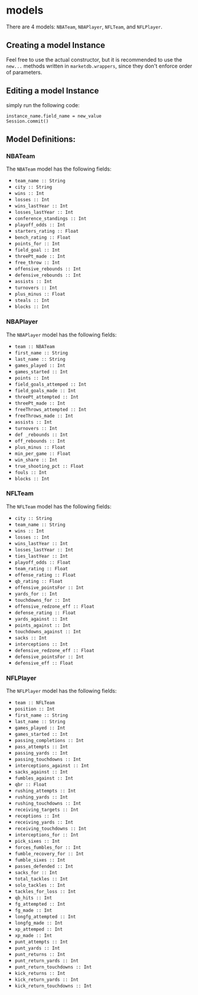 # models

There are 4 models: `NBATeam`, `NBAPlayer`, `NFLTeam`, and `NFLPlayer`.

## Creating a model Instance

Feel free to use the actual constructor, but it is recommended to use the `new...` methods written in `marketdb.wrappers`, since they don't enforce order of parameters.

## Editing a model Instance

simply run the following code:
```
instance_name.field_name = new_value
Session.commit()
```

## Model Definitions:

### NBATeam

The `NBATeam` model has the following fields:
- `team_name :: String`
- `city :: String`
- `wins :: Int`
- `losses :: Int`
- `wins_lastYear :: Int`
- `losses_lastYear :: Int`
- `conference_standings :: Int`
- `playoff_odds :: Int`
- `starters_rating :: Float`
- `bench_rating :: Float`
- `points_for :: Int`
- `field_goal :: Int`
- `threePt_made :: Int`
- `free_throw :: Int`
- `offensive_rebounds :: Int`
- `defensive_rebounds :: Int`
- `assists :: Int`
- `turnovers :: Int`
- `plus_minus :: Float`
- `steals :: Int`
- `blocks :: Int`

### NBAPlayer

The `NBAPlayer` model has the following fields:
- `team :: NBATeam`
- `first_name :: String`
- `last_name :: String`
- `games_played :: Int`
- `games_started :: Int`
- `points :: Int`
- `field_goals_attemped :: Int`
- `field_goals_made :: Int`
- `threePt_attempted :: Int`
- `threePt_made :: Int`
- `freeThrows_attempted :: Int`
- `freeThrows_made :: Int`
- `assists :: Int`
- `turnovers :: Int`
- `def _rebounds :: Int`
- `off_rebounds :: Int`
- `plus_minus :: Float`
- `min_per_game :: Float`
- `win_share :: Int`
- `true_shooting_pct :: Float`
- `fouls :: Int`
- `blocks :: Int`

### NFLTeam

The `NFLTeam` model has the following fields:
- `city :: String`
- `team_name :: String`
- `wins :: Int`
- `losses :: Int`
- `wins_lastYear :: Int`
- `losses_lastYear :: Int`
- `ties_lastYear :: Int`
- `playoff_odds :: Float`
- `team_rating :: Float`
- `offense_rating :: Float`
- `qb_rating :: Float`
- `offensive_pointsFor :: Int`
- `yards_for :: Int`
- `touchdowns_for :: Int`
- `offensive_redzone_eff :: Float`
- `defense_rating :: Float`
- `yards_against :: Int`
- `points_against :: Int`
- `touchdowns_against :: Int`
- `sacks :: Int`
- `interceptions :: Int`
- `defensive_redzone_eff :: Float`
- `defensive_pointsFor :: Int`
- `defensive_eff :: Float`

### NFLPlayer

The `NFLPlayer` model has the following fields:
- `team :: NFLTeam`
- `position :: Int`
- `first_name :: String`
- `last_name :: String`
- `games_played :: Int`
- `games_started :: Int`
- `passing_completions :: Int`
- `pass_attempts :: Int`
- `passing_yards :: Int`
- `passing_touchdowns :: Int`
- `interceptions_against :: Int`
- `sacks_against :: Int`
- `fumbles_against :: Int`
- `qbr :: Float`
- `rushing_attempts :: Int`
- `rushing_yards :: Int`
- `rushing_touchdowns :: Int`
- `receiving_targets :: Int`
- `receptions :: Int`
- `receiving_yards :: Int`
- `receiving_touchdowns :: Int`
- `interceptions_for :: Int`
- `pick_sixes :: Int`
- `forces_fumbles_for :: Int`
- `fumble_recovery_for :: Int`
- `fumble_sixes :: Int`
- `passes_defended :: Int`
- `sacks_for :: Int`
- `total_tackles :: Int`
- `solo_tackles :: Int`
- `tackles_for_loss :: Int`
- `qb_hits :: Int`
- `fg_attempted :: Int`
- `fg_made :: Int`
- `longfg_attempted :: Int`
- `longfg_made :: Int`
- `xp_attemped :: Int`
- `xp_made :: Int`
- `punt_attempts :: Int`
- `punt_yards :: Int`
- `punt_returns :: Int`
- `punt_return_yards :: Int`
- `punt_return_touchdowns :: Int`
- `kick_returns :: Int`
- `kick_return_yards :: Int`
- `kick_return_touchdowns :: Int`
